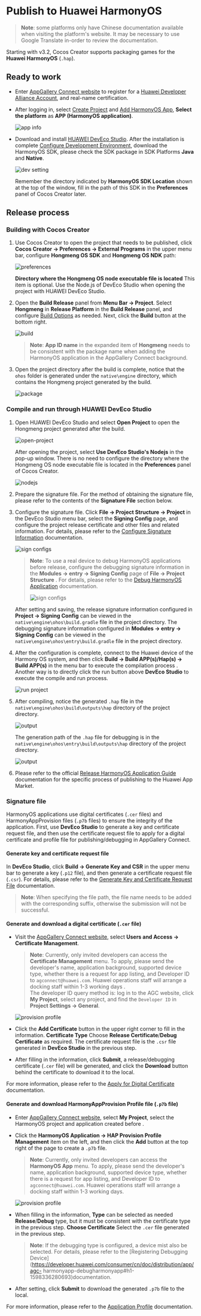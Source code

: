 # Publish to Huawei HarmonyOS

> **Note**: some platforms only have Chinese documentation available when visiting the platform's website. It may be necessary to use Google Translate in-order to review the documentation.

Starting with v3.2, Cocos Creator supports packaging games for the **Huawei HarmonyOS** (`.hap`).

## Ready to work

- Enter [AppGallery Connect website](https://developer.huawei.com/consumer/cn/service/josp/agc/index.html) to register for a [Huawei Developer Alliance Account](https://developer.huawei.com/consumer/cn/doc/start/registration-and-verification-0000001053628148), and real-name certification.

- After logging in, select [Create Project](https://developer.huawei.com/consumer/cn/doc/distribution/app/agc-harmonyapp-createproject) and [Add HarmonyOS App](https://developer.huawei.com/consumer/cn/doc/distribution/app/agc-harmonyapp-createharmonyapp), **Select the platform** as **APP (HarmonyOS application)**.

  ![app info](./publish-huawei-ohos/app-info.png)

- Download and install [HUAWEI DevEco Studio](https://developer.harmonyos.com/cn/develop/deveco-studio#download). After the installation is complete [Configure Development Environment](https://developer.harmonyos.com/cn/docs/documentation/doc-guides/environment_config-0000001052902427), download the HarmonyOS SDK, please check the SDK package in SDK Platforms **Java** and **Native**.

    ![dev setting](./publish-huawei-ohos/dev-setting.png)

    Remember the directory indicated by **HarmonyOS SDK Location** shown at the top of the window, fill in the path of this SDK in the **Preferences** panel of Cocos Creator later.

## Release process

### Building with Cocos Creator

1. Use Cocos Creator to open the project that needs to be published, click **Cocos Creator -> Preferences -> External Programs** in the upper menu bar, configure **Hongmeng OS SDK** and **Hongmeng OS NDK** path:

    ![preferences](./publish-huawei-ohos/preferences.png)

    **Directory where the Hongmeng OS node executable file is located** This item is optional. Use the Node.js of DevEco Studio when opening the project with HUAWEI DevEco Studio.

2. Open the **Build Release** panel from **Menu Bar -> Project**. Select **Hongmeng** in **Release Platform** in the **Build Release** panel, and configure [Build Options](./native-options.md#%E6%9E%84%E5%BB%BA%E9%80%89%E9%A1%B9) as needed. Next, click the **Build** button at the bottom right.

    ![build](./publish-huawei-ohos/build.png)

    > **Note**: **App ID name** in the expanded item of **Hongmeng** needs to be consistent with the package name when adding the HarmonyOS application in the AppGallery Connect background.

3. Open the project directory after the build is complete, notice that the `ohos` folder is generated under the `native\engine` directory, which contains the Hongmeng project generated by the build.

    ![package](./publish-huawei-ohos/package-ohos.png)

### Compile and run through HUAWEI DevEco Studio

1. Open HUAWEI DevEco Studio and select **Open Project** to open the Hongmeng project generated after the build.

    ![open-project](./publish-huawei-ohos/open-project.png)

    After opening the project, select **Use DevEco Studio's Nodejs** in the pop-up window. There is no need to configure the directory where the Hongmeng OS node executable file is located in the **Preferences** panel of Cocos Creator.

    ![nodejs](./publish-huawei-ohos/nodejs.png)

2. Prepare the signature file. For the method of obtaining the signature file, please refer to the contents of the **Signature File** section below.

3. Configure the signature file. Click **File -> Project Structure -> Project** in the DevEco Studio menu bar, select the **Signing Config** page, and configure the project release certificate and other files and related information. For details, please refer to the [Configure Signature Information](https://developer.harmonyos.com/cn/docs/documentation/doc-guides/publish_app-0000001053223745#ZH-CN_TOPIC_0000001154985553__section280162182818) documentation.

    ![sign configs](./publish-huawei-ohos/sign-configs.png)

    > **Note**: To use a real device to debug HarmonyOS applications before release, configure the debugging signature information in the **Modules -> entry -> Signing Config** page of **File -> Project Structure** . For details, please refer to the [Debug HarmonyOS Application](https://developer.harmonyos.com/cn/docs/documentation/doc-guides/ide_debug_device-0000001053822404#EN-CN_TOPIC_0000001154985555__section10491183521520) documentation.
    >
    > ![sign configs](./publish-huawei-ohos/sign-configs-debug.png)

    After setting and saving, the release signature information configured in **Project -> Signing Config** can be viewed in the `native\engine\ohos\build.gradle` file in the project directory. The debugging signature information configured in **Modules -> entry -> Signing Config** can be viewed in the `native\engine\ohos\entry\build.gradle` file in the project directory.

4. After the configuration is complete, connect to the Huawei device of the Harmony OS system, and then click **Build -> Build APP(s)/Hap(s) -> Build APP(s)** in the menu bar to execute the compilation process . Another way is to directly click the run button above **DevEco Studio** to execute the compile and run process.

    ![run project](./publish-huawei-ohos/run-project.png)

5. After compiling, notice the generated `.hap` file in the `native\engine\ohos\build\outputs\hap` directory of the project directory.

    ![output](./publish-huawei-ohos/output.png)

    The generation path of the `.hap` file for debugging is in the `native\engine\ohos\entry\build\outputs\hap` directory of the project directory.

    ![output](./publish-huawei-ohos/debug-output.png)

6. Please refer to the official [Release HarmonyOS Application Guide](https://developer.huawei.com/consumer/cn/doc/distribution/app/agc-harmonyapp-releaseharmonyapp#h1-1598338018957) documentation for the specific process of publishing to the Huawei App Market.

### Signature file

HarmonyOS applications use digital certificates (`.cer` files) and HarmonyAppProvision files (`.p7b` files) to ensure the integrity of the application. First, use **DevEco Studio** to generate a key and certificate request file, and then use the certificate request file to apply for a digital certificate and profile file for publishing/debugging in AppGallery Connect.

#### Generate key and certificate request file

In **DevEco Studio**, click **Build -> Generate Key and CSR** in the upper menu bar to generate a key (`.p12` file), and then generate a certificate request file (`.csr`). For details, please refer to the [Generate Key and Certificate Request File](https://developer.harmonyos.com/cn/docs/documentation/doc-guides/publish_app-0000001053223745#EN-CN_TOPIC_0000001154985553__section7209054153620) documentation.

> **Note**: When specifying the file path, the file name needs to be added with the corresponding suffix, otherwise the submission will not be successful.

#### Generate and download a digital certificate (`.cer` file)

- Visit the [AppGallery Connect website](https://developer.huawei.com/consumer/cn/service/josp/agc/index.html), select **Users and Access -> Certificate Management**.

  > **Note**: Currently, only invited developers can access the **Certificate Management** menu. To apply, please send the developer's name, application background, supported device type, whether there is a request for app listing, and Developer ID to `agconnect@huawei.com`. Huawei operations staff will arrange a docking staff within 1-3 working days . <br />The developer ID query method is: log in to the AGC website, click **My Project**, select any project, and find the `Developer ID` in **Project Settings -> General**.

  ![provision profile](./publish-huawei-ohos/cer-file.png)

- Click the **Add Certificate** button in the upper right corner to fill in the information. **Certificate Type** Choose **Release Certificate**/**Debug Certificate** as required. The certificate request file is the `.csr` file generated in **DevEco Studio** in the previous step.

- After filling in the information, click **Submit**, a release/debugging certificate (`.cer` file) will be generated, and click the **Download** button behind the certificate to download it to the local.

For more information, please refer to the [Apply for Digital Certificate](https://developer.huawei.com/consumer/cn/doc/distribution/app/agc-harmonyapp-debugharmonyapp#h1-1598336089667) documentation.

#### Generate and download HarmonyAppProvision Profile file (`.p7b` file)

- Enter [AppGallery Connect website](https://developer.huawei.com/consumer/cn/service/josp/agc/index.html), select **My Project**, select the HarmonyOS project and application created before .

- Click the **HarmonyOS Application -> HAP Provision Profile Management** item on the left, and then click the **Add** button at the top right of the page to create a `.p7b` file.

  > **Note**: Currently, only invited developers can access the **HarmonyOS App** menu. To apply, please send the developer's name, application background, supported device type, whether there is a request for app listing, and Developer ID to `agconnect@huawei.com`. Huawei operations staff will arrange a docking staff within 1-3 working days.

  ![provision profile](./publish-huawei-ohos/provision-profile.png)

- When filling in the information, **Type** can be selected as needed **Release**/**Debug** type, but it must be consistent with the certificate type in the previous step. **Choose Certificate** Select the `.cer` file generated in the previous step.

  > **Note**: If the debugging type is configured, a device mist also be selected. For details, please refer to the [Registering Debugging Device](https://developer.huawei.com/consumer/cn/doc/distribution/app/agc- harmonyapp-debugharmonyapp#h1-1598336280693)documentation.

- After setting, click **Submit** to download the generated `.p7b` file to the local.

For more information, please refer to the [Application Profile](https://developer.huawei.com/consumer/cn/doc/distribution/app/agc-harmonyapp-debugharmonyapp#h1-1598336409517) documentation.
